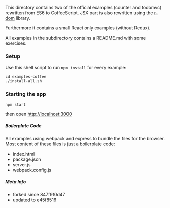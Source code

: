 This directory contains two of the official examples (counter and todomvc)
rewritten from ES6 to CoffeeScript. JSX part is also rewritten
using the [r-dom](https://github.com/uber/r-dom) library.

Furthermore it contains a small React only examples (without Redux).

All examples in the subdirectory contains a README.md with some exercises.

### Setup
Use this shell script to run `npm install` for every example:

```
cd examples-coffee
./install-all.sh
```

### Starting the app
```
npm start
```
then open [http://localhost:3000](http://localhost:3000)

##### Boilerplate Code
All examples using webpack and express to bundle the files for the browser.
Most content of these files is just a boilerplate code:

- index.html
- package.json
- server.js
- webpack.config.js


##### Meta Info
- forked since 847f9f0d47
- updated to e45f8516
